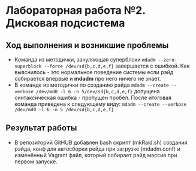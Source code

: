 # Лабораторная работа №2.  Дисковая подсистема 
 
## Ход выполнения и возникшие проблемы

* Команда из методички, зануляющая суперблоки  `mdadm --zero-superblock --force /dev/sd{b,c,d,e,f}` завершается с ошибкой. Как выяснилось - это нормальное поведение системы если рэйд собирается впервые и **mdadm** про него ничего не знает.
* В команде из методички по созданию рэйда `mdadm --create --verbose /dev/md0 -l 6 -n 5/dev/sd{b,c,d,e,f}` допущена синтаксическая ошибка - пропущен пробел. После итоговая команда приведена к следующему виду: `mdadm --create --verbose /dev/md0 -l 6 -n 5 /dev/sd{b,c,d,e,f}`


## Результат работы

* В репозиторий GitHUB добавлен bash скрипт (mkRaid.sh) создания рэйда, конф для автосборки рейда при загрузке (mdadm.conf) и изменённый Vagrant файл, который собирает рэйд массив при первом запуске.

 


